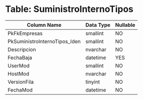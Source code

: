 # Table: SuministroInternoTipos

| Column Name | Data Type | Nullable |
|-------------|-----------|----------|
| PkFkEmpresas | smallint | NO |
| PkSuministroInternoTipos_Iden | smallint | NO |
| Descripcion | nvarchar | NO |
| FechaBaja | datetime | YES |
| UserMod | smallint | NO |
| HostMod | nvarchar | NO |
| VersionFila | tinyint | NO |
| FechaMod | datetime | NO |
